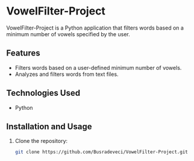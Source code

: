 # VowelFilter-Project
VowelFilter-Project is a Python application that filters words based on a minimum number of vowels specified by the user.

## Features
- Filters words based on a user-defined minimum number of vowels.
- Analyzes and filters words from text files.
  
## Technologies Used
- Python

## Installation and Usage
1. Clone the repository:
   ```bash
   git clone https://github.com/Busradeveci/VowelFilter-Project.git
